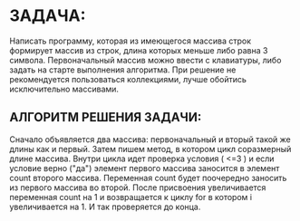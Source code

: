 # **ЗАДАЧА:**

Написать программу, которая из имеющегося массива строк формирует массив из строк, длина которых меньше либо равна 3 символа. Первоначальный массив можно ввести с клавиатуры, либо задать на старте выполнения алгоритма. При решение не рекомендуется пользоваться коллекциями, лучше обойтись исключительно массивами.

## **АЛГОРИТМ РЕШЕНИЯ ЗАДАЧИ:**

Сначало объявляется два массива: первоначальный и вторый такой же длины как и первый. Затем пишем метод, в котором цикл соразмерный длине массива. Внутри цикла идет проверка условия ( <=3 ) и если условие верно ("да") элемент первого массива заносится в  элемент count второго массива. Переменная count будет поочередно заносить из первого массива во второй. После присвоения увеличивается переменная count на 1 и возвращается к циклу for в котором i увеличивается на 1. И так проверяется до конца.